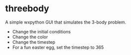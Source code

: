 # threebody
A simple wxpython GUI that simulates the 3-body problem.

- Change the initial conditions 
- Change the color
- Change the timestep
- For a fun easter egg, set the timestep to 365